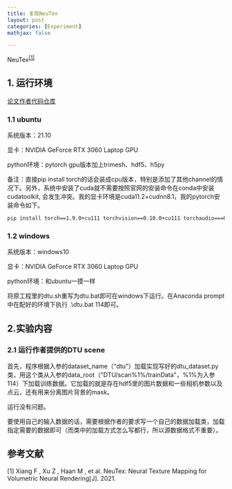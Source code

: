 ```yaml
---
title: 复现NeuTex
layout: post
categories: [Experiment]
mathjax: false

---
```


NeuTex<sup><a class=n href="#ref1">[1]</a></sup> 

<!-- more -->

## 1. 运行环境

[论文作者代码仓库](https://github.com/fbxiang/NeuTex)

### 1.1 ubuntu

系统版本：21.10

显卡：NVIDIA GeForce RTX 3060 Laptop GPU

python环境：pytorch gpu版本加上trimesh、hdf5、h5py

备注：直接pip install torch的话会装成cpu版本，特别是添加了其他channel的情况下。另外，系统中安装了cuda就不需要按照官网的安装命令在conda中安装cudatoolkit, 会发生冲突。我的显卡环境是cuda11.2+cudnn8.1，我的pytorch安装命令如下。

```bash
pip install torch==1.9.0+cu111 torchvision==0.10.0+cu111 torchaudio===0.9.0 -f https://download.pytorch.org/whl/torch_stable.html
```

### 1.2 windows

系统版本：windows10

显卡：NVIDIA GeForce RTX 3060 Laptop GPU

python环境：和ubuntu一摸一样

将原工程里的dtu.sh重写为dtu.bat即可在windows下运行。在Anaconda prompt中在配好的环境下执行 .\dtu.bat 114即可。

## 2.实验内容

### 2.1 运行作者提供的DTU scene

首先，程序根据入参的dataset_name（“dtu”）加载实现写好的dtu_dataset.py类，用这个类从入参的data_root（"DTU/scan%1%/trainData"，%1%为入参114）下加载训练数据。它加载的就是存在hdf5里的图片数据和一些相机参数以及点云，还有用来分离图片背景的mask。

运行没有问题。

要使用自己的输入数据的话，需要根据作者的要求写一个自己的数据加载类，加载指定需要的数据即可（而类中的加载方式怎么写都行，所以源数据格式不重要）。





## 参考文献

<a name="ref1">[1] Xiang F ,  Xu Z ,  Haan M , et al. NeuTex: Neural Texture Mapping for Volumetric Neural Rendering[J].  2021.</a>

